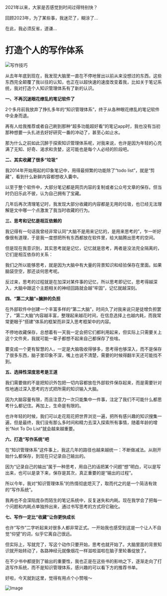 2021年以来，大家是否感觉到时间过得特别快？

回顾2023年，为了某些事，我迷茫了，糊涂了...

在此，我必须反省，道谦...



# 打造个人的写作体系

![写作技巧](https://pic2.zhimg.com/v2-afe3aae15204c456272da9c4be99043a_720w.jpg?source=172ae18b)

从去年年底到现在，我发现大脑里一直在不停地冒出以前从来没想过的东西，这些东西完全颠覆了我以往的认知，也正在以超快速的速度改变着我，比如关于笔记系统，我对打造个人知识管理体系有了新的认识。



**一、不再沉迷眼花缭乱的笔记软件了**

2个多月前我放弃了挣扎多年的“知识管理体系”，终于从各种眼花缭乱的笔记软件中全身而退。

再有人给我推荐或者自己刷到那种“超多功能超好看”的笔记app时，我也没有当初那种想要一头扎进去好好研究一番的冲动了，甚至心如止水。

那为什么之前如此沉醉于探索知识管理体系呢，对我来说，也许是因为年轻的心充满了无知、好奇、渴求和贪婪，这可能也是每个人必经的阶段吧。



**二、其实收藏了很多“垃圾”**

我2014年开始用起的印象笔记中，用得最频繁的功能除了“todo list”，就是“剪藏”，看到什么新鲜内容都想收入囊中。

以至于整个软件中，大部分笔记都是网页内容的复制或者公众号文章的保存。但当时仍旧乐此不彼，认为自己拥有了宝藏。

几年后再次清理笔记时，我发现大部分收藏的内容都是无用的垃圾，也已经无法理解是文中哪一个点激发了我当时收藏的行为。



**三、思考和记忆是相互依赖的**

我记得有一句话我曾经非常认同“大脑不是用来记忆的，是用来思考的”，乍一听好像很有道理，于是我一度想把所有东西都放在软件里，给大脑腾出思考的空间。

但是现在我意识到，其实思考就是记忆，记忆就是思考，两者是没法完全隔离的，它们是相互依存的关系：

我们之所以能够思考，就是因为大脑中有大量的背景知识和经验保存在里面。如果脑袋空空，那还谈何思考呢。

反过来，思考的过程就是在加深对某件事的记忆，所以思考即记忆，思考得越深入，大脑中跟这个主题相关的神经回路就会越“牢固”，记忆就越深刻。



**四、“第二大脑”=臃肿的负担**

在外部软件中创建一个丰富多样的“第二大脑”，时间久了对我来说只是徒增负担罢了，“第二大脑”内容越丰富，整理起来越花时间，在信息选择上也越内耗，而我常常更眼于“搭建”体系的框架而非深入思考框架中的内容。

不停地收藏保存，总想着有一天我一定会把它们都利用起来，但实际上只需要关上这个文件夹，我就可能一辈子都想不起来自己都保存了些啥。

要变成一个更有智慧的人，一定是大脑吸收得够多，思考得也够深入，而不是保存了很多东西，脑子里印象不深，嘴上也说不清楚，需要的时候得翻半天还可能找不到。



**五、选择性深度思考是王道**

我们需要做的不是把知识外包把一切内容都放在外部软件保存起来，而是需要针对性地通过深入思考的方式把所需的知识输入大脑。

因为大脑容量有限，而且注意力一次只能集中一件事，注定了我们不可能什么都思考什么都记住。再加上，生命是有限的。

也许年轻的时候，我们可以走花观花把世界浏览一遍，把所有感兴趣的知识搜集一遍，但是最终，我们没有那么多时间和精力去深入探索所有事情，随着年龄的增长“Not To Do List”就会越来越重要。





**六、打造“写作系统”吧**

在“知识管理体系”这件事上，我这几年的路径也越来越统一：不断做减法。从刚开始什么都保存，到现在只记录自己输出的。

因为“记录自己的输出”属于一种思考，用自己的话把某个问题“想”明白，可以是写出来，也可以是录下来，保存是其次，真正重要的是“输出的过程”。

所以今年，我对“知识管理体系”的热情彻底熄灭了，取而代之的是一个简洁有效的“写作系统”。

我再也不会深陷庞杂而陌生的笔记系统中，反复迷失和内耗。现在我学会了把每一个问题和内耗点单独拎出来，通过书写思考的方式将它融化。



**七、写作一定比“收藏”让你更快成长**

也许“写作”二字听起来对很多人都非常正式。一开始我也感受到这是一个让人不自觉“仰望”的词，似乎它离自己很远。

但实际上，写就完了，写这个动作只要开始，思考也就开始了。大脑里面的背景知识就开始转动了，各路神经元就像烟花一样滋啦滋啦在脑子里轮番绽放了。

在不少书中都提到了输出的重要性，我也正是在这些书的影响之下，逐渐走向了打造写作系统，而不是知识管理体系，感兴趣的可以看下方的推荐书单。

好啦，今天就到这里，觉得有用点个小赞哦～

![Image](https://mmbiz.qpic.cn/mmbiz_png/pPtSZCAUVoj5HTA3BLN92UXaSMX3W12pbenNy320GO7Yp5P8SdkP01Z8Zo6H11dR0P9bpbgiaQlbtXoic86FA4yQ/640?wx_fmt=png&from=appmsg&wxfrom=5&wx_lazy=1&wx_co=1)